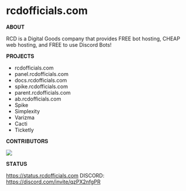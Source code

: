 # rcdofficials.com

𝐀𝐁𝐎𝐔𝐓

RCD is a Digital Goods company that provides FREE bot hosting, CHEAP web hosting, and FREE to use Discord Bots!


𝐏𝐑𝐎𝐉𝐄𝐂𝐓𝐒

- rcdofficials.com
- panel.rcdofficials.com
- docs.rcdofficials.com
- spike.rcdofficials.com
- parent.rcdofficials.com
- ab.rcdofficials.com
- Spike
- Simplexity
- Varizma
- Cacti
- Ticketly

𝐂𝐎𝐍𝐓𝐑𝐈𝐁𝐔𝐓𝐎𝐑𝐒

<a href="https://github.com/teamRCD/rcdofficials.com/graphs/contributors">
  <img src="https://contrib.rocks/image?repo=teamRCD/rcdofficials.com" />
</a>


𝐒𝐓𝐀𝐓𝐔𝐒

https://status.rcdofficials.com
DISCORD: https://discord.com/invite/qzPX2nfgPR
